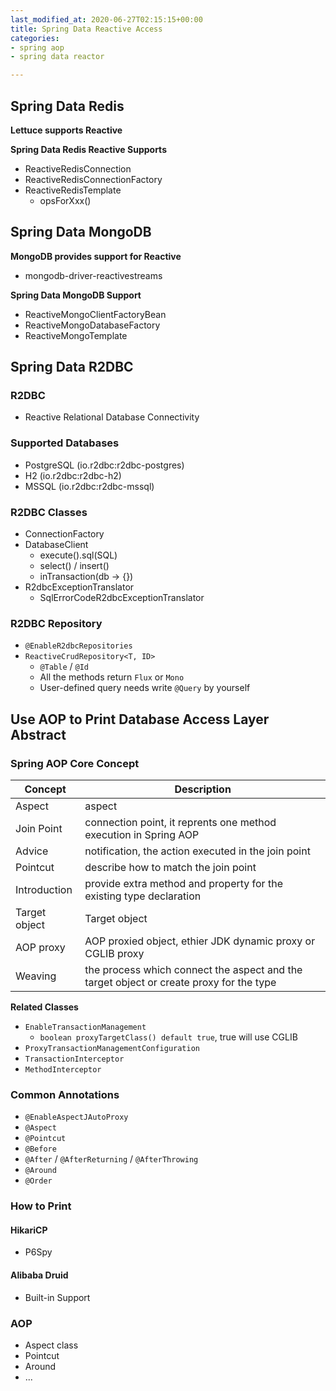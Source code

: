 ```yaml
---
last_modified_at: 2020-06-27T02:15:15+00:00
title: Spring Data Reactive Access
categories:
- spring aop
- spring data reactor

---
```

## Spring Data Redis

**Lettuce supports Reactive**

**Spring Data Redis Reactive Supports**

* ReactiveRedisConnection
* ReactiveRedisConnectionFactory
* ReactiveRedisTemplate
  * opsForXxx()

## Spring Data MongoDB

**MongoDB provides support for Reactive**

* mongodb-driver-reactivestreams

**Spring Data MongoDB Support**

* ReactiveMongoClientFactoryBean
* ReactiveMongoDatabaseFactory
* ReactiveMongoTemplate

## Spring Data R2DBC

### R2DBC

* Reactive Relational Database Connectivity

### Supported Databases

* PostgreSQL (io.r2dbc:r2dbc-postgres)
* H2 (io.r2dbc:r2dbc-h2)
* MSSQL (io.r2dbc:r2dbc-mssql)

### R2DBC Classes

* ConnectionFactory
* DatabaseClient
  * execute().sql(SQL)
  * select() / insert()
  * inTransaction(db -> {})
* R2dbcExceptionTranslator
  * SqlErrorCodeR2dbcExceptionTranslator

### R2DBC Repository

* `@EnableR2dbcRepositories`
* `ReactiveCrudRepository<T, ID>`
  * `@Table` / `@Id`
  * All the methods return `Flux` or `Mono`
  * User-defined query needs write `@Query` by yourself

## Use AOP to Print Database Access Layer Abstract

### Spring AOP Core Concept

| Concept | Description |
| --- | --- |
| Aspect | aspect |
| Join Point | connection point, it reprents one method execution in Spring AOP |
| Advice | notification, the action executed in the join point |
| Pointcut | describe how to match the join point |
| Introduction | provide extra method and property for the existing type declaration |
| Target object | Target object |
| AOP proxy | AOP proxied object, ethier JDK dynamic proxy or CGLIB proxy |
| Weaving | the process which connect the aspect and the target object or create proxy for the type |

**Related Classes**

* `EnableTransactionManagement`
  * `boolean proxyTargetClass() default true`, true will use CGLIB
* `ProxyTransactionManagementConfiguration`
* `TransactionInterceptor`
* `MethodInterceptor`

### Common Annotations

* `@EnableAspectJAutoProxy`
* `@Aspect`
* `@Pointcut`
* `@Before`
* `@After` / `@AfterReturning` / `@AfterThrowing`
* `@Around`
* `@Order`

### How to Print

#### HikariCP

* P6Spy

#### Alibaba Druid

* Built-in Support

### AOP

* Aspect class
* Pointcut
* Around
* ...
